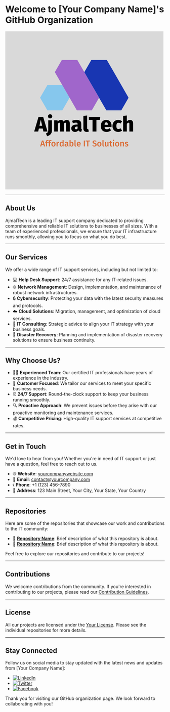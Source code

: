 # Welcome to [Your Company Name]'s GitHub Organization

![Logo](https://github.com/SupportPulse/.github/blob/main/profile/logo.png)

---

## About Us

AjmalTech is a leading IT support company dedicated to providing comprehensive and reliable IT solutions to businesses of all sizes. With a team of experienced professionals, we ensure that your IT infrastructure runs smoothly, allowing you to focus on what you do best.

---

## Our Services

We offer a wide range of IT support services, including but not limited to:

- 💻 **Help Desk Support**: 24/7 assistance for any IT-related issues.
- 🌐 **Network Management**: Design, implementation, and maintenance of robust network infrastructures.
- 🔒 **Cybersecurity**: Protecting your data with the latest security measures and protocols.
- ☁️ **Cloud Solutions**: Migration, management, and optimization of cloud services.
- 📝 **IT Consulting**: Strategic advice to align your IT strategy with your business goals.
- 🔄 **Disaster Recovery**: Planning and implementation of disaster recovery solutions to ensure business continuity.

---

## Why Choose Us?

- 👨‍💻 **Experienced Team**: Our certified IT professionals have years of experience in the industry.
- 🙌 **Customer Focused**: We tailor our services to meet your specific business needs.
- ⏰ **24/7 Support**: Round-the-clock support to keep your business running smoothly.
- 🔍 **Proactive Approach**: We prevent issues before they arise with our proactive monitoring and maintenance services.
- 💰 **Competitive Pricing**: High-quality IT support services at competitive rates.

---

## Get in Touch

We'd love to hear from you! Whether you're in need of IT support or just have a question, feel free to reach out to us.

- 🌐 **Website**: [yourcompanywebsite.com](https://www.yourcompanywebsite.com)
- 📧 **Email**: [contact@yourcompany.com](mailto:contact@yourcompany.com)
- 📞 **Phone**: +1 (123) 456-7890
- 📍 **Address**: 123 Main Street, Your City, Your State, Your Country

---

## Repositories

Here are some of the repositories that showcase our work and contributions to the IT community:

- 📂 **[Repository Name](link_to_repository)**: Brief description of what this repository is about.
- 📂 **[Repository Name](link_to_repository)**: Brief description of what this repository is about.

Feel free to explore our repositories and contribute to our projects!

---

## Contributions

We welcome contributions from the community. If you're interested in contributing to our projects, please read our [Contribution Guidelines](link_to_contribution_guidelines).

---

## License

All our projects are licensed under the [Your License](link_to_license). Please see the individual repositories for more details.

---

## Stay Connected

Follow us on social media to stay updated with the latest news and updates from [Your Company Name]:

- [![LinkedIn](https://img.shields.io/badge/LinkedIn-0077B5?style=for-the-badge&logo=linkedin&logoColor=white)](link_to_linkedin)
- [![Twitter](https://img.shields.io/badge/Twitter-1DA1F2?style=for-the-badge&logo=twitter&logoColor=white)](link_to_twitter)
- [![Facebook](https://img.shields.io/badge/Facebook-1877F2?style=for-the-badge&logo=facebook&logoColor=white)](link_to_facebook)

Thank you for visiting our GitHub organization page. We look forward to collaborating with you!
